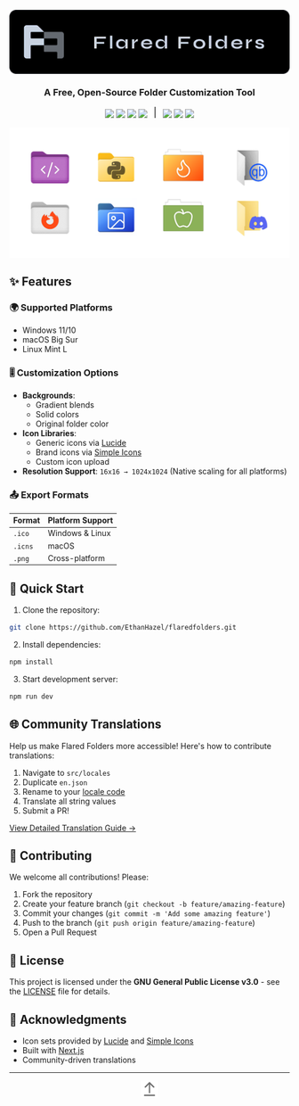 <p align="center"><img src="/.github/images/logo.png" align="center" /></p>

<h3 align="center">A Free, Open-Source Folder Customization Tool</h3>

<p align="center">
  <img src="https://img.shields.io/badge/JavaScript-F7DF1E?logo=javascript&logoColor=000" />
  <img src="https://img.shields.io/badge/CSS-1572B6?logo=css3&logoColor=fff" />
  <img src="https://img.shields.io/badge/Next.js-black?logo=next.js&logoColor=white" />
  <img src="https://img.shields.io/badge/Vercel-%23000000.svg?logo=vercel&logoColor=white" />
  <img src="/.github/images/sep.png" />
  <img src="https://img.shields.io/badge/License-GPLv3-blue.svg" />
  <img src="https://img.shields.io/github/languages/code-size/EthanHazel/flaredfolders" />
  <img src="https://img.shields.io/github/stars/EthanHazel%2Fflaredfolders" />
</p>

<img src="/.github/images/showcase.png" align="center" />

## ✨ Features

### 🌍 Supported Platforms

- Windows 11/10
- macOS Big Sur
- Linux Mint L

### 🎚️ Customization Options

- **Backgrounds**:
  - Gradient blends
  - Solid colors
  - Original folder color
- **Icon Libraries**:
  - Generic icons via [Lucide](https://lucide.dev)
  - Brand icons via [Simple Icons](https://simpleicons.org/)
  - Custom icon upload
- **Resolution Support**:
  `16x16 → 1024x1024` (Native scaling for all platforms)

### 📤 Export Formats

| Format  | Platform Support |
| ------- | ---------------- |
| `.ico`  | Windows & Linux  |
| `.icns` | macOS            |
| `.png`  | Cross-platform   |

## 🚀 Quick Start

1. Clone the repository:

```bash
git clone https://github.com/EthanHazel/flaredfolders.git
```

2. Install dependencies:

```bash
npm install
```

3. Start development server:

```bash
npm run dev
```

## 🌐 Community Translations

Help us make Flared Folders more accessible! Here's how to contribute translations:

1. Navigate to `src/locales`
2. Duplicate `en.json`
3. Rename to your [locale code](https://www.localeplanet.com/icu/)
4. Translate all string values
5. Submit a PR!

[View Detailed Translation Guide →](https://github.com/EthanHazel/flaredfolders/wiki/Translation-Guide)

## 🤝 Contributing

We welcome all contributions! Please:

1. Fork the repository
2. Create your feature branch (`git checkout -b feature/amazing-feature`)
3. Commit your changes (`git commit -m 'Add some amazing feature'`)
4. Push to the branch (`git push origin feature/amazing-feature`)
5. Open a Pull Request

## 📄 License

This project is licensed under the **GNU General Public License v3.0** - see the [LICENSE](https://www.gnu.org/licenses/gpl-3.0.en.html) file for details.

## 🙏 Acknowledgments

- Icon sets provided by [Lucide](https://lucide.dev) and [Simple Icons](https://simpleicons.org/)
- Built with [Next.js](https://nextjs.org/)
- Community-driven translations

---

<p align="center">
  <a href="#">
    <img src="/.github/images/back-to-top.svg" align="center" width="30" />
  </a>
</p>
